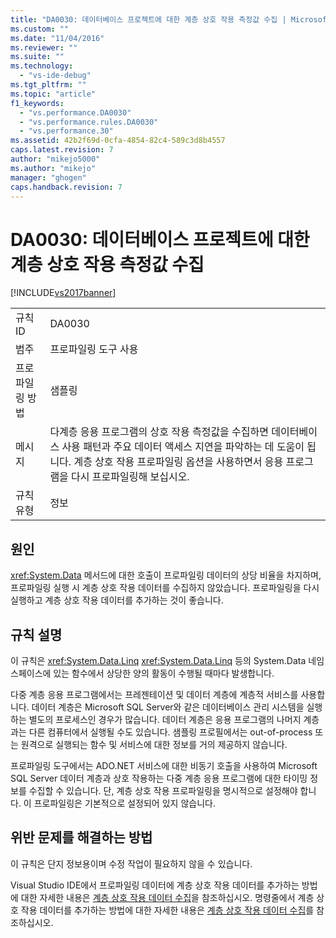 ```yaml
---
title: "DA0030: 데이터베이스 프로젝트에 대한 계층 상호 작용 측정값 수집 | Microsoft Docs"
ms.custom: ""
ms.date: "11/04/2016"
ms.reviewer: ""
ms.suite: ""
ms.technology: 
  - "vs-ide-debug"
ms.tgt_pltfrm: ""
ms.topic: "article"
f1_keywords: 
  - "vs.performance.DA0030"
  - "vs.performance.rules.DA0030"
  - "vs.performance.30"
ms.assetid: 42b2f69d-0cfa-4854-82c4-589c3d8b4557
caps.latest.revision: 7
author: "mikejo5000"
ms.author: "mikejo"
manager: "ghogen"
caps.handback.revision: 7
---
```

# DA0030: 데이터베이스 프로젝트에 대한 계층 상호 작용 측정값 수집
[!INCLUDE[vs2017banner](../code-quality/includes/vs2017banner.md)]

|||  
|-|-|  
|규칙 ID|DA0030|  
|범주|프로파일링 도구 사용|  
|프로파일링 방법|샘플링|  
|메시지|다계층 응용 프로그램의 상호 작용 측정값을 수집하면 데이터베이스 사용 패턴과 주요 데이터 액세스 지연을 파악하는 데 도움이 됩니다.  계층 상호 작용 프로파일링 옵션을 사용하면서 응용 프로그램을 다시 프로파일링해 보십시오.|  
|규칙 유형|정보|  
  
## 원인  
 <xref:System.Data> 메서드에 대한 호출이 프로파일링 데이터의 상당 비율을 차지하며, 프로파일링 실행 시 계층 상호 작용 데이터를 수집하지 않았습니다.  프로파일링을 다시 실행하고 계층 상호 작용 데이터를 추가하는 것이 좋습니다.  
  
## 규칙 설명  
 이 규칙은 <xref:System.Data.Linq> <xref:System.Data.Linq> 등의 System.Data 네임스페이스에 있는 함수에서 상당한 양의 활동이 수행될 때마다 발생합니다.  
  
 다중 계층 응용 프로그램에서는 프레젠테이션 및 데이터 계층에 계층적 서비스를 사용합니다.  데이터 계층은 Microsoft SQL Server와 같은 데이터베이스 관리 시스템을 실행하는 별도의 프로세스인 경우가 많습니다.  데이터 계층은 응용 프로그램의 나머지 계층과는 다른 컴퓨터에서 실행될 수도 있습니다.  샘플링 프로필에서는 out\-of\-process 또는 원격으로 실행되는 함수 및 서비스에 대한 정보를 거의 제공하지 않습니다.  
  
 프로파일링 도구에서는 ADO.NET 서비스에 대한 비동기 호출을 사용하여 Microsoft SQL Server 데이터 계층과 상호 작용하는 다중 계층 응용 프로그램에 대한 타이밍 정보를 수집할 수 있습니다.  단, 계층 상호 작용 프로파일링을 명시적으로 설정해야 합니다.  이 프로파일링은 기본적으로 설정되어 있지 않습니다.  
  
## 위반 문제를 해결하는 방법  
 이 규칙은 단지 정보용이며 수정 작업이 필요하지 않을 수 있습니다.  
  
 Visual Studio IDE에서 프로파일링 데이터에 계층 상호 작용 데이터를 추가하는 방법에 대한 자세한 내용은 [계층 상호 작용 데이터 수집](../profiling/collecting-tier-interaction-data.md)을 참조하십시오.  명령줄에서 계층 상호 작용 데이터를 추가하는 방법에 대한 자세한 내용은 [계층 상호 작용 데이터 수집](../profiling/adding-tier-interaction-data-from-the-command-line.md)를 참조하십시오.